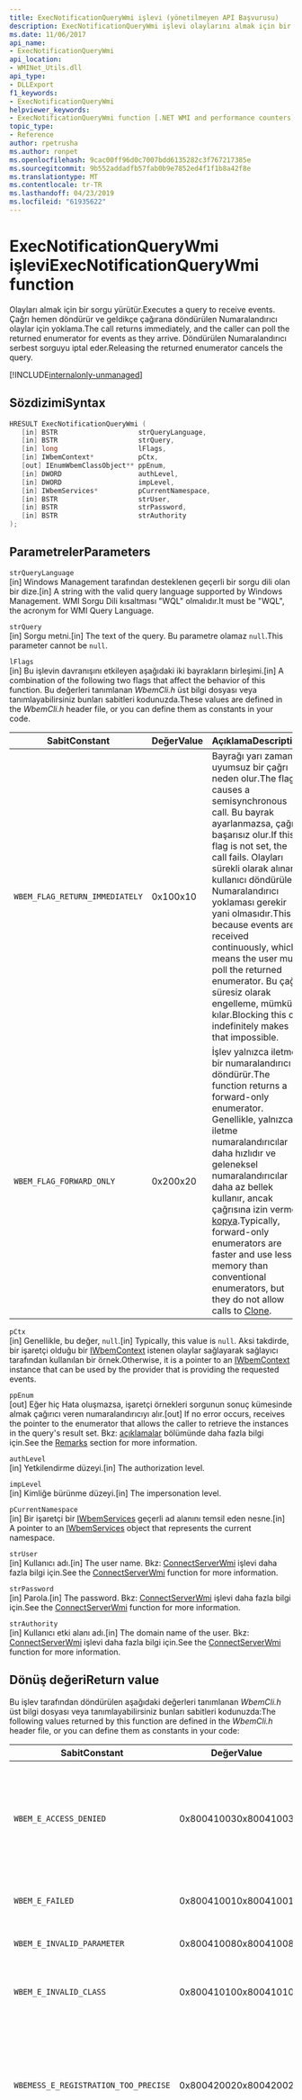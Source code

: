 ```yaml
---
title: ExecNotificationQueryWmi işlevi (yönetilmeyen API Başvurusu)
description: ExecNotificationQueryWmi işlevi olaylarını almak için bir sorgu yürütür.
ms.date: 11/06/2017
api_name:
- ExecNotificationQueryWmi
api_location:
- WMINet_Utils.dll
api_type:
- DLLExport
f1_keywords:
- ExecNotificationQueryWmi
helpviewer_keywords:
- ExecNotificationQueryWmi function [.NET WMI and performance counters]
topic_type:
- Reference
author: rpetrusha
ms.author: ronpet
ms.openlocfilehash: 9cac00ff96d0c7007bdd6135282c3f767217385e
ms.sourcegitcommit: 9b552addadfb57fab0b9e7852ed4f1f1b8a42f8e
ms.translationtype: MT
ms.contentlocale: tr-TR
ms.lasthandoff: 04/23/2019
ms.locfileid: "61935622"
---
```

# <a name="execnotificationquerywmi-function"></a><span data-ttu-id="6f3a2-103">ExecNotificationQueryWmi işlevi</span><span class="sxs-lookup"><span data-stu-id="6f3a2-103">ExecNotificationQueryWmi function</span></span>

<span data-ttu-id="6f3a2-104">Olayları almak için bir sorgu yürütür.</span><span class="sxs-lookup"><span data-stu-id="6f3a2-104">Executes a query to receive events.</span></span> <span data-ttu-id="6f3a2-105">Çağrı hemen döndürür ve geldikçe çağırana döndürülen Numaralandırıcı olaylar için yoklama.</span><span class="sxs-lookup"><span data-stu-id="6f3a2-105">The call returns immediately, and the caller can poll the returned enumerator for events as they arrive.</span></span> <span data-ttu-id="6f3a2-106">Döndürülen Numaralandırıcı serbest sorguyu iptal eder.</span><span class="sxs-lookup"><span data-stu-id="6f3a2-106">Releasing the returned enumerator cancels the query.</span></span>

[!INCLUDE[internalonly-unmanaged](../../../../includes/internalonly-unmanaged.md)]

## <a name="syntax"></a><span data-ttu-id="6f3a2-107">Sözdizimi</span><span class="sxs-lookup"><span data-stu-id="6f3a2-107">Syntax</span></span>

```cpp
HRESULT ExecNotificationQueryWmi (
   [in] BSTR                    strQueryLanguage,
   [in] BSTR                    strQuery,
   [in] long                    lFlags,
   [in] IWbemContext*           pCtx,
   [out] IEnumWbemClassObject** ppEnum,
   [in] DWORD                   authLevel,
   [in] DWORD                   impLevel,
   [in] IWbemServices*          pCurrentNamespace,
   [in] BSTR                    strUser,
   [in] BSTR                    strPassword,
   [in] BSTR                    strAuthority
);
```

## <a name="parameters"></a><span data-ttu-id="6f3a2-108">Parametreler</span><span class="sxs-lookup"><span data-stu-id="6f3a2-108">Parameters</span></span>

`strQueryLanguage`\
<span data-ttu-id="6f3a2-109">[in] Windows Management tarafından desteklenen geçerli bir sorgu dili olan bir dize.</span><span class="sxs-lookup"><span data-stu-id="6f3a2-109">[in] A string with the valid query language supported by Windows Management.</span></span> <span data-ttu-id="6f3a2-110">WMI Sorgu Dili kısaltması "WQL" olmalıdır.</span><span class="sxs-lookup"><span data-stu-id="6f3a2-110">It must be "WQL", the acronym for WMI Query Language.</span></span>

`strQuery`\
<span data-ttu-id="6f3a2-111">[in] Sorgu metni.</span><span class="sxs-lookup"><span data-stu-id="6f3a2-111">[in] The text of the query.</span></span> <span data-ttu-id="6f3a2-112">Bu parametre olamaz `null`.</span><span class="sxs-lookup"><span data-stu-id="6f3a2-112">This parameter cannot be `null`.</span></span>

`lFlags`\
<span data-ttu-id="6f3a2-113">[in] Bu işlevin davranışını etkileyen aşağıdaki iki bayrakların birleşimi.</span><span class="sxs-lookup"><span data-stu-id="6f3a2-113">[in] A combination of the following two flags that affect the behavior of this function.</span></span> <span data-ttu-id="6f3a2-114">Bu değerleri tanımlanan *WbemCli.h* üst bilgi dosyası veya tanımlayabilirsiniz bunları sabitleri kodunuzda.</span><span class="sxs-lookup"><span data-stu-id="6f3a2-114">These values are defined in the *WbemCli.h* header file, or you can define them as constants in your code.</span></span>

| <span data-ttu-id="6f3a2-115">Sabit</span><span class="sxs-lookup"><span data-stu-id="6f3a2-115">Constant</span></span> | <span data-ttu-id="6f3a2-116">Değer</span><span class="sxs-lookup"><span data-stu-id="6f3a2-116">Value</span></span>  | <span data-ttu-id="6f3a2-117">Açıklama</span><span class="sxs-lookup"><span data-stu-id="6f3a2-117">Description</span></span>  |
|---------|---------|---------|
| `WBEM_FLAG_RETURN_IMMEDIATELY` | <span data-ttu-id="6f3a2-118">0x10</span><span class="sxs-lookup"><span data-stu-id="6f3a2-118">0x10</span></span> | <span data-ttu-id="6f3a2-119">Bayrağı yarı zaman uyumsuz bir çağrı neden olur.</span><span class="sxs-lookup"><span data-stu-id="6f3a2-119">The flag causes a semisynchronous call.</span></span> <span data-ttu-id="6f3a2-120">Bu bayrak ayarlanmazsa, çağrı başarısız olur.</span><span class="sxs-lookup"><span data-stu-id="6f3a2-120">If this flag is not set, the call fails.</span></span> <span data-ttu-id="6f3a2-121">Olayları sürekli olarak alınan kullanıcı döndürülen Numaralandırıcı yoklaması gerekir yani olmasıdır.</span><span class="sxs-lookup"><span data-stu-id="6f3a2-121">This is because events are received continuously, which means the user must poll the returned enumerator.</span></span> <span data-ttu-id="6f3a2-122">Bu çağrı süresiz olarak engelleme, mümkün kılar.</span><span class="sxs-lookup"><span data-stu-id="6f3a2-122">Blocking this call indefinitely makes that impossible.</span></span> |
| `WBEM_FLAG_FORWARD_ONLY` | <span data-ttu-id="6f3a2-123">0x20</span><span class="sxs-lookup"><span data-stu-id="6f3a2-123">0x20</span></span> | <span data-ttu-id="6f3a2-124">İşlev yalnızca iletme bir numaralandırıcı döndürür.</span><span class="sxs-lookup"><span data-stu-id="6f3a2-124">The function returns a forward-only enumerator.</span></span> <span data-ttu-id="6f3a2-125">Genellikle, yalnızca iletme numaralandırıcılar daha hızlıdır ve geleneksel numaralandırıcılar daha az bellek kullanır, ancak çağrısına izin verme [kopya](clone.md).</span><span class="sxs-lookup"><span data-stu-id="6f3a2-125">Typically, forward-only enumerators are faster and use less memory than conventional enumerators, but they do not allow calls to [Clone](clone.md).</span></span> |

`pCtx`\
<span data-ttu-id="6f3a2-126">[in] Genellikle, bu değer, `null`.</span><span class="sxs-lookup"><span data-stu-id="6f3a2-126">[in] Typically, this value is `null`.</span></span> <span data-ttu-id="6f3a2-127">Aksi takdirde, bir işaretçi olduğu bir [IWbemContext](/windows/desktop/api/wbemcli/nn-wbemcli-iwbemcontext) istenen olaylar sağlayarak sağlayıcı tarafından kullanılan bir örnek.</span><span class="sxs-lookup"><span data-stu-id="6f3a2-127">Otherwise, it is a pointer to an [IWbemContext](/windows/desktop/api/wbemcli/nn-wbemcli-iwbemcontext) instance that can be used by the provider that is providing the requested events.</span></span>

`ppEnum`\
<span data-ttu-id="6f3a2-128">[out] Eğer hiç Hata oluşmazsa, işaretçi örnekleri sorgunun sonuç kümesinde almak çağırıcı veren numaralandırıcıyı alır.</span><span class="sxs-lookup"><span data-stu-id="6f3a2-128">[out] If no error occurs, receives the pointer to the enumerator that allows the caller to retrieve the instances in the query's result set.</span></span> <span data-ttu-id="6f3a2-129">Bkz: [açıklamalar](#remarks) bölümünde daha fazla bilgi için.</span><span class="sxs-lookup"><span data-stu-id="6f3a2-129">See the [Remarks](#remarks) section for more information.</span></span>

`authLevel`\
<span data-ttu-id="6f3a2-130">[in] Yetkilendirme düzeyi.</span><span class="sxs-lookup"><span data-stu-id="6f3a2-130">[in] The authorization level.</span></span>

`impLevel`\
<span data-ttu-id="6f3a2-131">[in] Kimliğe bürünme düzeyi.</span><span class="sxs-lookup"><span data-stu-id="6f3a2-131">[in] The impersonation level.</span></span>

`pCurrentNamespace`\
<span data-ttu-id="6f3a2-132">[in] Bir işaretçi bir [IWbemServices](/windows/desktop/api/wbemcli/nn-wbemcli-iwbemservices) geçerli ad alanını temsil eden nesne.</span><span class="sxs-lookup"><span data-stu-id="6f3a2-132">[in] A pointer to an [IWbemServices](/windows/desktop/api/wbemcli/nn-wbemcli-iwbemservices) object that represents the current namespace.</span></span>

`strUser`\
<span data-ttu-id="6f3a2-133">[in] Kullanıcı adı.</span><span class="sxs-lookup"><span data-stu-id="6f3a2-133">[in] The user name.</span></span> <span data-ttu-id="6f3a2-134">Bkz: [ConnectServerWmi](connectserverwmi.md) işlevi daha fazla bilgi için.</span><span class="sxs-lookup"><span data-stu-id="6f3a2-134">See the [ConnectServerWmi](connectserverwmi.md) function for more information.</span></span>

`strPassword`\
<span data-ttu-id="6f3a2-135">[in] Parola.</span><span class="sxs-lookup"><span data-stu-id="6f3a2-135">[in] The password.</span></span> <span data-ttu-id="6f3a2-136">Bkz: [ConnectServerWmi](connectserverwmi.md) işlevi daha fazla bilgi için.</span><span class="sxs-lookup"><span data-stu-id="6f3a2-136">See the [ConnectServerWmi](connectserverwmi.md) function for more information.</span></span>

`strAuthority`\
<span data-ttu-id="6f3a2-137">[in] Kullanıcı etki alanı adı.</span><span class="sxs-lookup"><span data-stu-id="6f3a2-137">[in] The domain name of the user.</span></span> <span data-ttu-id="6f3a2-138">Bkz: [ConnectServerWmi](connectserverwmi.md) işlevi daha fazla bilgi için.</span><span class="sxs-lookup"><span data-stu-id="6f3a2-138">See the [ConnectServerWmi](connectserverwmi.md) function for more information.</span></span>

## <a name="return-value"></a><span data-ttu-id="6f3a2-139">Dönüş değeri</span><span class="sxs-lookup"><span data-stu-id="6f3a2-139">Return value</span></span>

<span data-ttu-id="6f3a2-140">Bu işlev tarafından döndürülen aşağıdaki değerleri tanımlanan *WbemCli.h* üst bilgi dosyası veya tanımlayabilirsiniz bunları sabitleri kodunuzda:</span><span class="sxs-lookup"><span data-stu-id="6f3a2-140">The following values returned by this function are defined in the *WbemCli.h* header file, or you can define them as constants in your code:</span></span>

|<span data-ttu-id="6f3a2-141">Sabit</span><span class="sxs-lookup"><span data-stu-id="6f3a2-141">Constant</span></span>  |<span data-ttu-id="6f3a2-142">Değer</span><span class="sxs-lookup"><span data-stu-id="6f3a2-142">Value</span></span>  |<span data-ttu-id="6f3a2-143">Açıklama</span><span class="sxs-lookup"><span data-stu-id="6f3a2-143">Description</span></span>  |
|---------|---------|---------|
| `WBEM_E_ACCESS_DENIED` | <span data-ttu-id="6f3a2-144">0x80041003</span><span class="sxs-lookup"><span data-stu-id="6f3a2-144">0x80041003</span></span> | <span data-ttu-id="6f3a2-145">Kullanıcı, bir veya daha fazla işlev döndürebilir sınıfları görüntüleme izni yok.</span><span class="sxs-lookup"><span data-stu-id="6f3a2-145">The user does not have permission to view one or more of the classes that the function can return.</span></span> |
| `WBEM_E_FAILED` | <span data-ttu-id="6f3a2-146">0x80041001</span><span class="sxs-lookup"><span data-stu-id="6f3a2-146">0x80041001</span></span> | <span data-ttu-id="6f3a2-147">Belirtilmeyen bir hata oluştu.</span><span class="sxs-lookup"><span data-stu-id="6f3a2-147">An unspecified error has occurred.</span></span> |
| `WBEM_E_INVALID_PARAMETER` | <span data-ttu-id="6f3a2-148">0x80041008</span><span class="sxs-lookup"><span data-stu-id="6f3a2-148">0x80041008</span></span> | <span data-ttu-id="6f3a2-149">Bir parametre geçerli değil.</span><span class="sxs-lookup"><span data-stu-id="6f3a2-149">A parameter is not valid.</span></span> |
| `WBEM_E_INVALID_CLASS` | <span data-ttu-id="6f3a2-150">0x80041010</span><span class="sxs-lookup"><span data-stu-id="6f3a2-150">0x80041010</span></span> | <span data-ttu-id="6f3a2-151">Sorgu var olmayan bir sınıfı belirtiyor.</span><span class="sxs-lookup"><span data-stu-id="6f3a2-151">The query specifies a class that does not exist.</span></span> |
| `WBEMESS_E_REGISTRATION_TOO_PRECISE` | <span data-ttu-id="6f3a2-152">0x80042002</span><span class="sxs-lookup"><span data-stu-id="6f3a2-152">0x80042002</span></span> | <span data-ttu-id="6f3a2-153">Çok fazla olay teslimini kesinlik istendi.</span><span class="sxs-lookup"><span data-stu-id="6f3a2-153">Too much precision in delivery of events has been requested.</span></span> <span data-ttu-id="6f3a2-154">Daha büyük bir yoklama toleransı belirtilmesi gerekir.</span><span class="sxs-lookup"><span data-stu-id="6f3a2-154">A larger polling tolerance must be specified.</span></span> |
| `WBEMESS_E_REGISTRATION_TOO_BROAD` | <span data-ttu-id="6f3a2-155">0x80042001</span><span class="sxs-lookup"><span data-stu-id="6f3a2-155">0x80042001</span></span> | <span data-ttu-id="6f3a2-156">Sorgu, Windows Yönetim sunabileceğinden daha fazla bilgi ister.</span><span class="sxs-lookup"><span data-stu-id="6f3a2-156">The query requests more information than Windows Management can provide.</span></span> <span data-ttu-id="6f3a2-157">Bu `HRESULT` isteğinde bir ad alanındaki tüm nesneler yoklamak üzere Olay sorgusu sonuçları döndürülür.</span><span class="sxs-lookup"><span data-stu-id="6f3a2-157">This `HRESULT` is returned when an event query results in a request to poll all objects in a namespace.</span></span> |
| `WBEM_E_INVALID_QUERY` | <span data-ttu-id="6f3a2-158">0x80041017</span><span class="sxs-lookup"><span data-stu-id="6f3a2-158">0x80041017</span></span> | <span data-ttu-id="6f3a2-159">Sorgu söz dizimi hatası vardı.</span><span class="sxs-lookup"><span data-stu-id="6f3a2-159">The query had a syntax error.</span></span> |
| `WBEM_E_INVALID_QUERY_TYPE` | <span data-ttu-id="6f3a2-160">0x80041018</span><span class="sxs-lookup"><span data-stu-id="6f3a2-160">0x80041018</span></span> | <span data-ttu-id="6f3a2-161">İstenen sorgu dili desteklenmiyor.</span><span class="sxs-lookup"><span data-stu-id="6f3a2-161">The requested query language is not supported.</span></span> |
| `WBEM_E_QUOTA_VIOLATION` | <span data-ttu-id="6f3a2-162">0x8004106c</span><span class="sxs-lookup"><span data-stu-id="6f3a2-162">0x8004106c</span></span> | <span data-ttu-id="6f3a2-163">Sorgu çok daha karmaşıktır.</span><span class="sxs-lookup"><span data-stu-id="6f3a2-163">The query is too complex.</span></span> |
| `WBEM_E_OUT_OF_MEMORY` | <span data-ttu-id="6f3a2-164">0x80041006</span><span class="sxs-lookup"><span data-stu-id="6f3a2-164">0x80041006</span></span> | <span data-ttu-id="6f3a2-165">İşlemi tamamlamak yeterli bellek yok.</span><span class="sxs-lookup"><span data-stu-id="6f3a2-165">Not enough memory is available to complete the operation.</span></span> |
| `WBEM_E_SHUTTING_DOWN` | <span data-ttu-id="6f3a2-166">0x80041033</span><span class="sxs-lookup"><span data-stu-id="6f3a2-166">0x80041033</span></span> | <span data-ttu-id="6f3a2-167">WMI, büyük olasılıkla durdu ve yeniden başlatılıyor.</span><span class="sxs-lookup"><span data-stu-id="6f3a2-167">WMI was probably stopped and restarting.</span></span> <span data-ttu-id="6f3a2-168">Çağrı [ConnectServerWmi](connectserverwmi.md) yeniden.</span><span class="sxs-lookup"><span data-stu-id="6f3a2-168">Call [ConnectServerWmi](connectserverwmi.md) again.</span></span> |
| `WBEM_E_TRANSPORT_FAILURE` | <span data-ttu-id="6f3a2-169">0x80041015</span><span class="sxs-lookup"><span data-stu-id="6f3a2-169">0x80041015</span></span> | <span data-ttu-id="6f3a2-170">Geçerli işlem WMI arasındaki uzak yordam çağrısı (RPC) bağlantı başarısız oldu.</span><span class="sxs-lookup"><span data-stu-id="6f3a2-170">The remote procedure call (RPC) link between the current process and WMI has failed.</span></span> |
| `WBEM_E_UNPARSABLE_QUERY` | <span data-ttu-id="6f3a2-171">0x80041058</span><span class="sxs-lookup"><span data-stu-id="6f3a2-171">0x80041058</span></span> | <span data-ttu-id="6f3a2-172">Sorgu nelze analyzovat.</span><span class="sxs-lookup"><span data-stu-id="6f3a2-172">The query cannot be parsed.</span></span> |
| `WBEM_S_NO_ERROR` | <span data-ttu-id="6f3a2-173">0</span><span class="sxs-lookup"><span data-stu-id="6f3a2-173">0</span></span> | <span data-ttu-id="6f3a2-174">İşlev çağrısı başarılı oldu.</span><span class="sxs-lookup"><span data-stu-id="6f3a2-174">The function call was successful.</span></span>  |

## <a name="remarks"></a><span data-ttu-id="6f3a2-175">Açıklamalar</span><span class="sxs-lookup"><span data-stu-id="6f3a2-175">Remarks</span></span>

<span data-ttu-id="6f3a2-176">Bu işlev bir çağrı sarılır [IWbemServices::ExecNotificationQuery](/windows/desktop/api/wbemcli/nf-wbemcli-iwbemservices-execnotificationquery) yöntemi.</span><span class="sxs-lookup"><span data-stu-id="6f3a2-176">This function wraps a call to the [IWbemServices::ExecNotificationQuery](/windows/desktop/api/wbemcli/nf-wbemcli-iwbemservices-execnotificationquery) method.</span></span>

<span data-ttu-id="6f3a2-177">Çağıran düzenli aralıklarla işlev döndürdükten sonra döndürülen geçirir. `ppEnum` nesnesini [sonraki](next.md) meydana gelen olayları kullanılabilir olup olmadığını görmek için işlev.</span><span class="sxs-lookup"><span data-stu-id="6f3a2-177">After the function returns, the caller periodically passes the returned `ppEnum` object to the [Next](next.md) function to see if any events are available.</span></span>

<span data-ttu-id="6f3a2-178">Bununla ilgili sınırlamalar sayısını `AND` ve `OR` WQL sorguları kullanılabilir anahtar sözcükler.</span><span class="sxs-lookup"><span data-stu-id="6f3a2-178">There are limits to the number of `AND` and `OR` keywords that can be used in WQL queries.</span></span> <span data-ttu-id="6f3a2-179">Çok sayıda karmaşık bir sorguda kullanılan WQL anahtar sözcükleri döndürmek WMI neden olabilecek `WBEM_E_QUOTA_VIOLATION` (veya 0x8004106c) hata kodunu bir `HRESULT` değeri.</span><span class="sxs-lookup"><span data-stu-id="6f3a2-179">Large numbers of WQL keywords used in a complex query can cause WMI to return the `WBEM_E_QUOTA_VIOLATION` (or 0x8004106c) error code as an `HRESULT` value.</span></span> <span data-ttu-id="6f3a2-180">WQL anahtar sözcük sınırını nasıl karmaşık sorgu olduğuna bağlıdır.</span><span class="sxs-lookup"><span data-stu-id="6f3a2-180">The limit of WQL keywords depends on how complex the query is.</span></span>

<span data-ttu-id="6f3a2-181">İşlev çağrısı başarısız olursa, ek hata bilgileri çağırarak elde edebileceğiniz [Geterrorınfo](geterrorinfo.md) işlevi.</span><span class="sxs-lookup"><span data-stu-id="6f3a2-181">If the function call fails, you can obtain additional error information by calling the [GetErrorInfo](geterrorinfo.md) function.</span></span>

## <a name="requirements"></a><span data-ttu-id="6f3a2-182">Gereksinimler</span><span class="sxs-lookup"><span data-stu-id="6f3a2-182">Requirements</span></span>

<span data-ttu-id="6f3a2-183">**Platformlar:** Bkz: [sistem gereksinimleri](../../../../docs/framework/get-started/system-requirements.md).</span><span class="sxs-lookup"><span data-stu-id="6f3a2-183">**Platforms:** See [System Requirements](../../../../docs/framework/get-started/system-requirements.md).</span></span>

<span data-ttu-id="6f3a2-184">**Üst bilgi:** WMINet_Utils.idl</span><span class="sxs-lookup"><span data-stu-id="6f3a2-184">**Header:** WMINet_Utils.idl</span></span>

<span data-ttu-id="6f3a2-185">**.NET framework sürümleri:** [!INCLUDE[net_current_v472plus](../../../../includes/net-current-v472plus.md)]</span><span class="sxs-lookup"><span data-stu-id="6f3a2-185">**.NET Framework Versions:** [!INCLUDE[net_current_v472plus](../../../../includes/net-current-v472plus.md)]</span></span>

## <a name="see-also"></a><span data-ttu-id="6f3a2-186">Ayrıca bkz.</span><span class="sxs-lookup"><span data-stu-id="6f3a2-186">See also</span></span>

- [<span data-ttu-id="6f3a2-187">WMI ve performans sayaçları (yönetilmeyen API Başvurusu)</span><span class="sxs-lookup"><span data-stu-id="6f3a2-187">WMI and Performance Counters (Unmanaged API Reference)</span></span>](index.md)